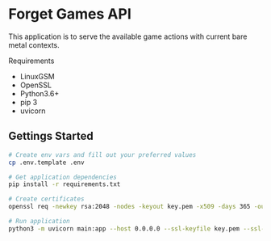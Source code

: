 # Forget Games API

This application is to serve the available game actions with current bare metal contexts. 

Requirements

* LinuxGSM
* OpenSSL
* Python3.6+
* pip 3
* uvicorn

## Gettings Started

```bash
# Create env vars and fill out your preferred values
cp .env.template .env

# Get application dependencies
pip install -r requirements.txt

# Create certificates
openssl req -newkey rsa:2048 -nodes -keyout key.pem -x509 -days 365 -out certificate.pem

# Run application
python3 -m uvicorn main:app --host 0.0.0.0 --ssl-keyfile key.pem --ssl-certfile certificate.pem --reload
```

